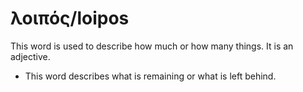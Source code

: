 # λοιπός/loipos
This word is used to describe how much or how many things. It is an adjective.

* This word describes what is remaining or what is left behind. 
